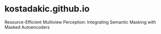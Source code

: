 # kostadakic.github.io
Resource-Efficient Multiview Perception: Integrating Semantic Masking with Masked Autoencoders
